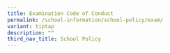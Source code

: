 ```yaml
---
title: Examination Code of Conduct
permalink: /school-information/school-policy/exam/
variant: tiptap
description: ""
third_nav_title: School Policy
---
```

